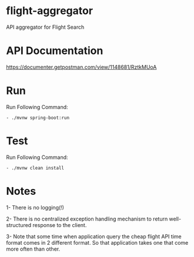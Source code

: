 # flight-aggregator
API aggregator for Flight Search

# API Documentation

https://documenter.getpostman.com/view/1148681/RztkMUoA

# Run
Run Following Command:

    - ./mvnw spring-boot:run   

# Test
Run Following Command:

    - ./mvnw clean install   

# Notes

1- There is no logging(!)

2- There is no centralized exception handling mechanism to return
well-structured response to the client.

3- Note that some time when application query the cheap flight API
time format comes in 2 different format. So that application takes one that 
come more often than other.

